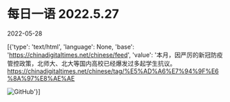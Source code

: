 # 每日一语 2022.5.27

2022-05-28

[{'type': 'text/html', 'language': None, 'base': 'https://chinadigitaltimes.net/chinese/feed', 'value': '本月，因严厉的新冠防疫管控政策，北师大、北大等国内高校已经爆发过多起学生抗议。https://chinadigitaltimes.net/chinese/tag/%E5%AD%A6%E7%94%9F%E6%8A%97%E8%AE%AE

![GitHub](https://chinadigitaltimes.net/chinese/files/2022/05/image-1653696359323.png)'}]